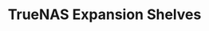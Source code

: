 ---
title: "TrueNAS Expansion Shelves"
linkTitle: "Expansion Shelves"
description: "Articles describing the various SAS Expansion Shelves from iXsystems, with installation and upgrade procedures"
weight: 6
type: docs
---